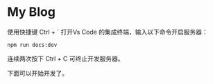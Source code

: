# My Blog

使用快捷键 Ctrl + ` 打开Vs Code 的集成终端，输入以下命令开启服务器：

```shell
npm run docs:dev
```

连续两次按下 Ctrl + C 可终止开发服务器。


下面可以开始开发了。